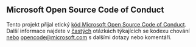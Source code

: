 ## <a name="microsoft-open-source-code-of-conduct"></a>Microsoft Open Source Code of Conduct
Tento projekt přijal etický [kód Microsoft Open Source Code of Conduct](https://opensource.microsoft.com/codeofconduct/).
Další informace najdete v [častých](https://opensource.microsoft.com/codeofconduct/faq/) otázkách týkajících se kodexu chování [nebo](mailto:opencode@microsoft.com) opencode@microsoft.com s dalšími dotazy nebo komentáři.